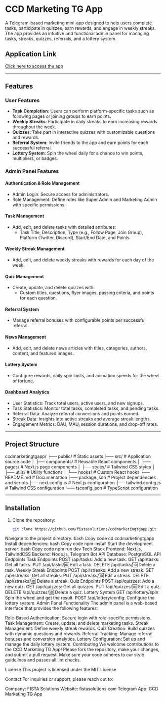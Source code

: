 # CCD Marketing TG App

A Telegram-based marketing mini-app designed to help users complete tasks, participate in quizzes, earn rewards, and engage in weekly streaks. The app provides an intuitive and functional admin panel for managing tasks, streaks, quizzes, referrals, and a lottery system.

## Application Link
[Click here to access the app](https://t.me/fistaapp000001ccd_bot)

---

## Features

### User Features
- **Task Completion**: Users can perform platform-specific tasks such as following pages or joining groups to earn points.
- **Weekly Streaks**: Participate in daily streaks to earn increasing rewards throughout the week.
- **Quizzes**: Take part in interactive quizzes with customizable questions and rewards.
- **Referral System**: Invite friends to the app and earn points for each successful referral.
- **Lottery System**: Spin the wheel daily for a chance to win points, multipliers, or badges.

### Admin Panel Features
#### Authentication & Role Management
- Admin Login: Secure access for administrators.
- Role Management: Define roles like Super Admin and Marketing Admin with specific permissions.

#### Task Management
- Add, edit, and delete tasks with detailed attributes:
  - Task Title, Description, Type (e.g., Follow Page, Join Group), Platform (Twitter, Discord), Start/End Date, and Points.

#### Weekly Streak Management
- Add, edit, and delete weekly streaks with rewards for each day of the week.

#### Quiz Management
- Create, update, and delete quizzes with:
  - Custom titles, questions, flyer images, passing criteria, and points for each question.

#### Referral System
- Manage referral bonuses with configurable points per successful referral.

#### News Management
- Add, edit, and delete news articles with titles, categories, authors, content, and featured images.

#### Lottery System
- Configure rewards, daily spin limits, and animation speeds for the wheel of fortune.

#### Dashboard Analytics
- User Statistics: Track total users, active users, and new signups.
- Task Statistics: Monitor total tasks, completed tasks, and pending tasks.
- Referral Data: Analyze referral conversions and points earned.
- Streak Data: Insights into active streaks and average streak lengths.
- Engagement Metrics: DAU, MAU, session durations, and drop-off rates.

---

## Project Structure

ccdmarketingtgapp/
├── public/                # Static assets
├── src/                   # Application source code
│   ├── components/        # Reusable React components
│   ├── pages/             # Next.js page components
│   ├── styles/            # Tailwind CSS styles
│   ├── utils/             # Utility functions
│   └── hooks/             # Custom React hooks
├── README.md              # Documentation
├── package.json           # Project dependencies and scripts
├── next.config.js         # Next.js configuration
├── tailwind.config.js     # Tailwind CSS configuration
└── tsconfig.json          # TypeScript configuration

---

## Installation

1. Clone the repository:
   ```bash
   git clone https://github.com/fistasolutions/ccdmarketingtgapp.git

Navigate to the project directory:
bash
Copy code
cd ccdmarketingtgapp
Install dependencies:
bash
Copy code
npm install
Start the development server:
bash
Copy code
npm run dev
Tech Stack
Frontend: Next.js, TailwindCSS
Backend: Node.js, Telegram Bot API
Database: PostgreSQL
API Endpoints
Task Endpoints
POST /api/tasks: Add a new task.
GET /api/tasks: Get all tasks.
PUT /api/tasks/:id: Edit a task.
DELETE /api/tasks/:id: Delete a task.
Weekly Streak Endpoints
POST /api/streaks: Add a new streak.
GET /api/streaks: Get all streaks.
PUT /api/streaks/:id: Edit a streak.
DELETE /api/streaks/:id: Delete a streak.
Quiz Endpoints
POST /api/quizzes: Add a new quiz.
GET /api/quizzes: Get all quizzes.
PUT /api/quizzes/:id: Edit a quiz.
DELETE /api/quizzes/:id: Delete a quiz.
Lottery System
GET /api/lottery/spin: Spin the wheel and get the result.
POST /api/lottery/config: Configure the lottery system.
Admin Panel Functionality
The admin panel is a web-based interface that provides the following features:

Role-Based Authentication: Secure login with role-specific permissions.
Task Management: Create, update, and delete marketing tasks.
Streak Management: Define weekly streak rewards.
Quiz Creation: Build quizzes with dynamic questions and rewards.
Referral Tracking: Manage referral bonuses and conversion analytics.
Lottery Configuration: Set up and manage the daily lottery system.
Contributing
We welcome contributions to the CCD Marketing TG App! Please fork the repository, make your changes, and submit a pull request. Make sure your code adheres to our style guidelines and passes all lint checks.

License
This project is licensed under the MIT License.

Contact
For inquiries or support, please reach out to:

Company: FISTA Solutions
Website: fistasolutions.com
Telegram App: CCD Marketing TG App